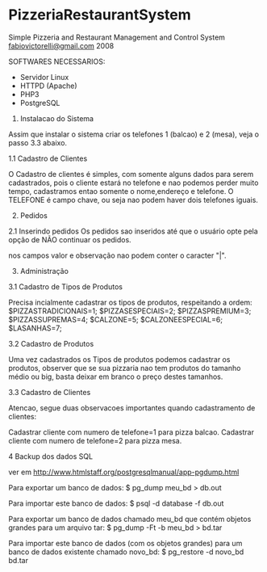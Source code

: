 # PizzeriaRestaurantSystem
Simple Pizzeria and Restaurant Management and Control System
fabiovictorelli@gmail.com
2008


SOFTWARES NECESSARIOS: 
* Servidor Linux
* HTTPD (Apache)
* PHP3 
* PostgreSQL  



1. Instalacao do Sistema

  Assim que instalar o sistema criar os telefones 1 (balcao) e 2 (mesa),
veja o passo 3.3 abaixo.



1.1 Cadastro de Clientes

   O Cadastro de clientes é simples, com somente alguns dados para serem
cadastrados, pois o cliente estará no telefone e nao podemos perder muito 
tempo, cadastramos entao somente o nome,endereço e telefone.
   O TELEFONE é campo chave, ou seja nao podem haver dois telefones 
iguais.

2. Pedidos

2.1 Inserindo pedidos
   Os pedidos sao inseridos até que o usuário opte pela opção de NÃO 
continuar os pedidos.

   nos campos valor e observação nao podem conter o caracter "|".


3. Administração


3.1 Cadastro de Tipos de Produtos
  
   Precisa incialmente cadastrar os tipos de produtos, respeitando a ordem:
   $PIZZASTRADICIONAIS=1;
   $PIZZASESPECIAIS=2;
   $PIZZASPREMIUM=3;
   $PIZZASSUPREMAS=4;
   $CALZONE=5;
   $CALZONEESPECIAL=6;
   $LASANHAS=7;

3.2 Cadastro de Produtos

  Uma vez cadastrados os Tipos de produtos podemos cadastrar os produtos,
observer que se sua pizzaria nao tem produtos do tamanho médio ou big, basta
deixar em branco o preço destes tamanhos. 


3.3 Cadastro de Clientes

  Atencao, segue duas observacoes importantes quando cadastramento de clientes:

  Cadastrar cliente com numero de telefone=1 para pizza balcao.
  Cadastrar cliente com numero de telefone=2 para pizza mesa.

4 Backup dos dados SQL

  ver em http://www.htmlstaff.org/postgresqlmanual/app-pgdump.html

Para exportar um banco de dados: 
$ pg_dump meu_bd > db.out 

Para importar este banco de dados: 
$ psql -d database -f db.out

Para exportar um banco de dados chamado meu_bd que contém objetos grandes para um arquivo tar: 
$ pg_dump -Ft -b meu_bd > bd.tar

Para importar este banco de dados (com os objetos grandes) para um banco de dados existente 
chamado novo_bd:
$ pg_restore -d novo_bd bd.tar
